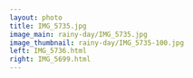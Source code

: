 ```yaml
---
layout: photo
title: IMG_5735.jpg
image_main: rainy-day/IMG_5735.jpg
image_thumbnail: rainy-day/IMG_5735-100.jpg
left: IMG_5736.html
right: IMG_5699.html
---
```


